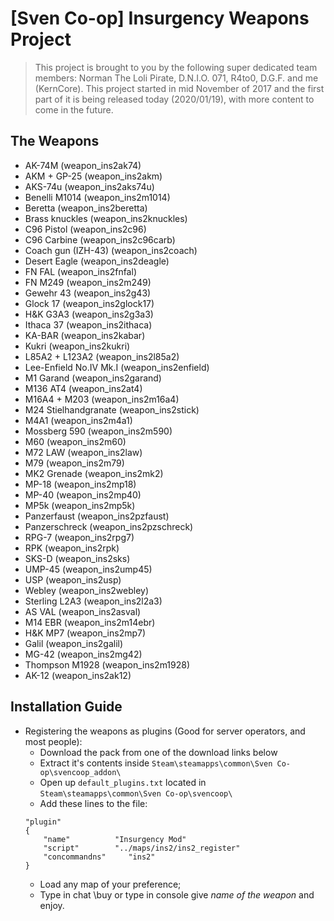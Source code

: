 # [Sven Co-op] Insurgency Weapons Project
> This project is brought to you by the following super dedicated team members: Norman The Loli Pirate, D.N.I.O. 071, R4to0, D.G.F. and me (KernCore). This project started in mid November of 2017 and the first part of it is being released today (2020/01/19), with more content to come in the future.

## The Weapons

* AK-74M (weapon_ins2ak74)
* AKM + GP-25 (weapon_ins2akm)
* AKS-74u (weapon_ins2aks74u)
* Benelli M1014 (weapon_ins2m1014)
* Beretta (weapon_ins2beretta)
* Brass knuckles (weapon_ins2knuckles)
* C96 Pistol (weapon_ins2c96)
* C96 Carbine (weapon_ins2c96carb)
* Coach gun (IZH-43) (weapon_ins2coach)
* Desert Eagle (weapon_ins2deagle)
* FN FAL (weapon_ins2fnfal)
* FN M249 (weapon_ins2m249)
* Gewehr 43 (weapon_ins2g43)
* Glock 17 (weapon_ins2glock17)
* H&K G3A3 (weapon_ins2g3a3)
* Ithaca 37 (weapon_ins2ithaca)
* KA-BAR (weapon_ins2kabar)
* Kukri (weapon_ins2kukri)
* L85A2 + L123A2 (weapon_ins2l85a2)
* Lee-Enfield No.IV Mk.I (weapon_ins2enfield)
* M1 Garand (weapon_ins2garand)
* M136 AT4 (weapon_ins2at4)
* M16A4 + M203 (weapon_ins2m16a4)
* M24 Stielhandgranate (weapon_ins2stick)
* M4A1 (weapon_ins2m4a1)
* Mossberg 590 (weapon_ins2m590)
* M60 (weapon_ins2m60)
* M72 LAW (weapon_ins2law)
* M79 (weapon_ins2m79)
* MK2 Grenade (weapon_ins2mk2)
* MP-18 (weapon_ins2mp18)
* MP-40 (weapon_ins2mp40)
* MP5k (weapon_ins2mp5k)
* Panzerfaust (weapon_ins2pzfaust)
* Panzerschreck (weapon_ins2pzschreck)
* RPG-7 (weapon_ins2rpg7)
* RPK (weapon_ins2rpk)
* SKS-D (weapon_ins2sks)
* UMP-45 (weapon_ins2ump45)
* USP (weapon_ins2usp)
* Webley (weapon_ins2webley)
* Sterling L2A3 (weapon_ins2l2a3)
* AS VAL (weapon_ins2asval)
* M14 EBR (weapon_ins2m14ebr)
* H&K MP7 (weapon_ins2mp7)
* Galil (weapon_ins2galil)
* MG-42 (weapon_ins2mg42)
* Thompson M1928 (weapon_ins2m1928)
* AK-12 (weapon_ins2ak12)

## Installation Guide

* Registering the weapons as plugins (Good for server operators, and most people):
	* Download the pack from one of the download links below
	* Extract it's contents inside `Steam\steamapps\common\Sven Co-op\svencoop_addon\`
	* Open up `default_plugins.txt` located in `Steam\steamapps\common\Sven Co-op\svencoop\`
	* Add these lines to the file:
	```
	"plugin"
	{
		"name"          "Insurgency Mod"
		"script"        "../maps/ins2/ins2_register"
		"concommandns"     "ins2"
	}
	```
	* Load any map of your preference;
	* Type in chat \buy or type in console give *name of the weapon* and enjoy.